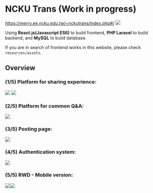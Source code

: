 # NCKU Trans (Work in progress)
https://merry.ee.ncku.edu.tw/~nckutrans/index.php#/
![](https://i.imgur.com/Hpx7oJ0.jpg)

Using **React.js(Javascript ES6)** to build frontend, **PHP Laravel** to build backend, and **MySQL** to build database.

If you are in search of frontend works in this website, please check <code>resources/assets</code>.

## Overview

### (1/5) Platform for sharing experience:
![](https://i.imgur.com/twKEwc5.png)
![](https://i.imgur.com/bzMEygJ.png)

### (2/5) Platform for common Q&A:
![](https://i.imgur.com/X1YOO3Z.png)

### (3/5) Posting page:
![](https://i.imgur.com/BSx2l0c.png)

### (4/5) Authentication system:
![](https://i.imgur.com/A81kSgf.png)

### (5/5) RWD - Mobile version:
![](https://i.imgur.com/DvNHhdl.png)![](https://i.imgur.com/EObbaWj.png)
